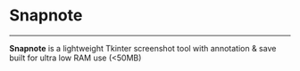 # Snapnote

---

**Snapnote** is a lightweight Tkinter screenshot tool with annotation & save built for ultra low RAM use (<50MB)